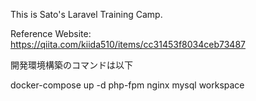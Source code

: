 This is Sato's Laravel Training Camp.

Reference Website: 
https://qiita.com/kiida510/items/cc31453f8034ceb73487

開発環境構築のコマンドは以下

docker-compose up -d php-fpm nginx mysql workspace

